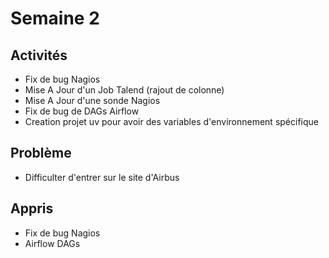 # Semaine 2

## Activités
- Fix de bug Nagios
- Mise A Jour d'un Job Talend (rajout de colonne)
- Mise A Jour d'une sonde Nagios 
- Fix de bug de DAGs Airflow
- Creation projet uv pour avoir des variables d'environnement spécifique
  
## Problème
- Difficulter d'entrer sur le site d'Airbus

## Appris
- Fix de bug Nagios
- Airflow DAGs
